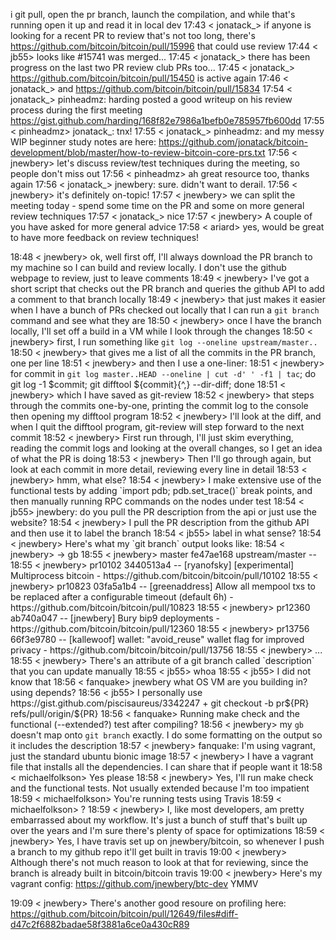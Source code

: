 i git pull, open the pr branch, launch the compilation, and while that's running open it up and read it in local dev
17:43 < jonatack_> if anyone is looking for a recent PR to review that's not too long, there's https://github.com/bitcoin/bitcoin/pull/15996 that could use review
17:44 < jb55> looks like #15741 was merged...
17:45 < jonatack_> there has been progress on the last two PR review club PRs too...
17:45 < jonatack_> https://github.com/bitcoin/bitcoin/pull/15450 is active again
17:46 < jonatack_> and https://github.com/bitcoin/bitcoin/pull/15834
17:54 < jonatack_> pinheadmz: harding posted a good writeup on his review process during the first meeting https://gist.github.com/harding/168f82e7986a1befb0e785957fb600dd
17:55 < pinheadmz> jonatack_: tnx!
17:55 < jonatack_> pinheadmz: and my messy WIP beginner study notes are here: https://github.com/jonatack/bitcoin-development/blob/master/how-to-review-bitcoin-core-prs.txt
17:56 < jnewbery> let's discuss review/test techniques during the meeting, so people don't miss out
17:56 < pinheadmz> ah great resource too, thanks again
17:56 < jonatack_> jnewbery: sure. didn't want to derail.
17:56 < jnewbery> it's definitely on-topic!
17:57 < jnewbery> we can split the meeting today - spend some time on the PR and some on more general review techniques
17:57 < jonatack_> nice
17:57 < jnewbery> A couple of you have asked for more general advice
17:58 < ariard> yes, would be great to have more feedback on review techniques!

18:48 < jnewbery> ok, well first off, I'll always download the PR branch to my machine so I can build and review locally. I don't use the github webpage to review, just to leave comments
18:49 < jnewbery> I've got a short script that checks out the PR branch and queries the github API to add a comment to that branch locally
18:49 < jnewbery> that just makes it easier when I have a bunch of PRs checked out locally that I can run a `git branch` command and see what they are
18:50 < jnewbery> once I have the branch locally, I'll set off a build in a VM while I look through the changes
18:50 < jnewbery> first, I run something like `git log --oneline upstream/master..`
18:50 < jnewbery> that gives me a list of all the commits in the PR branch, one per line
18:51 < jnewbery> and then I use a one-liner:
18:51 < jnewbery> for commit in `git log master..HEAD --oneline | cut -d' ' -f1 | tac`; do git log -1 $commit; git difftool ${commit}{^,} --dir-diff; done
18:51 < jnewbery> which I have saved as git-review
18:52 < jnewbery> that steps through the commits one-by-one, printing the commit log to the console then opening my difftool program
18:52 < jnewbery> I'll look at the diff, and when I quit the difftool program, git-review will step forward to the next commit
18:52 < jnewbery> First run through, I'll just skim everything, reading the commit logs and looking at the overall changes, so I get an idea of what the PR is doing
18:53 < jnewbery> Then I'll go through again, but look at each commit in more detail, reviewing every line in detail
18:53 < jnewbery> hmm, what else?
18:54 < jnewbery> I make extensive use of the functional tests by adding `import pdb; pdb.set_trace()` break points, and then manually running RPC commands on the nodes under test
18:54 < jb55> jnewbery: do you pull the PR description from the api or just use the website?
18:54 < jnewbery> I pull the PR description from the github API and then use it to label the branch
18:54 < jb55> label in what sense?
18:54 < jnewbery> Here's what my `git branch` output looks like:
18:54 < jnewbery> → gb
18:55 < jnewbery> master                                fe47ae168 upstream/master                                                                          --
18:55 < jnewbery>  pr10102                               3440513a4                                                                                          -- [ryanofsky] [experimental] Multiprocess bitcoin - 
                  https://github.com/bitcoin/bitcoin/pull/10102
18:55 < jnewbery>  pr10823                               03fa5a1b4                                                                                          -- [greenaddress] Allow all mempool txs to be replaced after a configurable 
                  timeout (default 6h) - https://github.com/bitcoin/bitcoin/pull/10823
18:55 < jnewbery>  pr12360                               ab740a047                                                                                          -- [jnewbery] Bury bip9 deployments - 
                  https://github.com/bitcoin/bitcoin/pull/12360
18:55 < jnewbery>  pr13756                               66f3e9780                                                                                          -- [kallewoof] wallet: "avoid_reuse" wallet flag for improved privacy - 
                  https://github.com/bitcoin/bitcoin/pull/13756
18:55 < jnewbery> ...
18:55 < jnewbery> There's an attribute of a git branch called `description` that you can update manually
18:55 < jb55> whoa
18:55 < jb55> I did not know that
18:56 < fanquake> jnewbery what OS VM are you building in? using depends?
18:56 < jb55> I personally use https://gist.github.com/piscisaureus/3342247 + git checkout -b pr${PR} refs/pull/origin/${PR}
18:56 < fanquake> Running make check and the functional (--extended?) test after compiling?
18:56 < jnewbery> my `gb` doesn't map onto `git branch` exactly. I do some formatting on the output so it includes the description
18:57 < jnewbery> fanquake: I'm using vagrant, just the standard ubuntu bionic image
18:57 < jnewbery> I have a vagrant file that installs all the dependencies. I can share that if people want it
18:58 < michaelfolkson> Yes please
18:58 < jnewbery> Yes, I'll run make check and the functional tests. Not usually extended because I'm too impatient
18:59 < michaelfolkson> You're running tests using Travis
18:59 < michaelfolkson> ?
18:59 < jnewbery> I, like most developers, am pretty embarrassed about my workflow. It's just a bunch of stuff that's built up over the years and I'm sure there's plenty of space for optimizations
18:59 < jnewbery> Yes, I have travis set up on jnewbery/bitcoin, so whenever I push a branch to my github repo it'll get built in travis
19:00 < jnewbery> Although there's not much reason to look at that for reviewing, since the branch is already built in bitcoin/bitcoin travis
19:00 < jnewbery> Here's my vagrant config: https://github.com/jnewbery/btc-dev YMMV


19:09 < jnewbery> There's another good resoure on profiling here: https://github.com/bitcoin/bitcoin/pull/12649/files#diff-d47c2f6882badae58f3881a6ce0a430cR89

